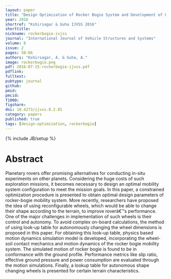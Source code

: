 ```yaml
---
layout: paper
title: "Design Optimization of Rocker Bogie System and Development of Look-Up Table for Reconfigurable Wheels for a Planetary Rover"
year: 2016
shortref: "Kshirsagar & Guha IJVSS 2016"
shorttitle: 
nickname: rockerbogie-ivjss
journal: "International Journal of Vehicle Structures and Systems"
volume: 8 
issue: 2
pages: 58-66
authors: "Kshirsagar, A. & Guha, A."
image: rockerbogie.png
pdf: 2016-07-15-rockerbogie-ijvss.pdf
pdflink: 
fulltext:  
pubtype: journal
github:
pmid:  
pmcid:
f1000:
figshare:
doi: 10.4273/ijvss.8.2.01
category: papers
published: true
tags: [design-optimization, rockerbogie]
---
```

{% include JB/setup %}

# Abstract

Planetary rovers offer promising alternatives for conducting in-situ experiments on other planets. Considering the huge costs of such exploration missions, it becomes necessary to design an optimal mobility system configuration to meet the mission goals. In this paper, a constrained optimization procedure is presented to obtain optimal design parameters of rocker-bogie mobility system. More recently, researchers have proposed the idea of using reconfigurable wheels, which would be able to change their shape according to the terrain, to improve roverâ€™s performance. One of the major challenges in implementation of such wheels is their control and autonomy. To avoid complex on-board calculations, the method of using look-up table for autonomously changing the wheel dimensions is proposed in this paper. For obtaining this look-up table, physics based motion dynamics simulation model is developed, incorporating the wheel-soil contact mechanics and motion dynamics of the rocker bogie mobility system. The simulated motion of rocker bogie is found to be in conformance with the ground profile. Performance metrics like slip ratio, effective ground pressure and power consumption are evaluated through the motion simulations. Finally, a lookup table for autonomous shape changing wheels is presented for certain terrain characteristics.
